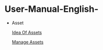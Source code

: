 # User-Manual-English-
- Asset

  [Idea Of Assets](https://github.com/CS-eukarya/User-Manual-English-/blob/ec5dc32c32e189ca9f0e731d3af164e3b4062dcf/Idea%20Of%20Assets.md)

  [Manage Assets](https://github.com/CS-eukarya/User-Manual-English-/blob/ec5dc32c32e189ca9f0e731d3af164e3b4062dcf/Manage%20Assets.md)
